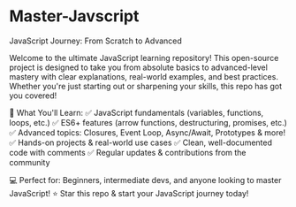 ﻿# Master-Javscript
JavaScript Journey: From Scratch to Advanced 

Welcome to the ultimate JavaScript learning repository! This open-source project is designed to take you from absolute basics to advanced-level mastery with clear explanations, real-world examples, and best practices. Whether you're just starting out or sharpening your skills, this repo has got you covered! 

📌 What You'll Learn:
✅ JavaScript fundamentals (variables, functions, loops, etc.) 
✅ ES6+ features (arrow functions, destructuring, promises, etc.) 
✅ Advanced topics: Closures, Event Loop, Async/Await, Prototypes & more! 
✅ Hands-on projects & real-world use cases 
✅ Clean, well-documented code with comments 
✅ Regular updates & contributions from the community 

💻 Perfect for: Beginners, intermediate devs, and anyone looking to master JavaScript!
⭐ Star this repo & start your JavaScript journey today! 
